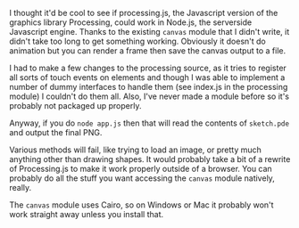 I thought it'd be cool to see if processing.js, the Javascript version of the graphics library Processing, could work in Node.js, the serverside Javascript engine. Thanks to the existing `canvas` module that I didn't write, it didn't take too long to get something working. Obviously it doesn't do animation but you can render a frame then save the canvas output to a file.

I had to make a few changes to the processing source, as it tries to register all sorts of touch events on elements and though I was able to implement a number of dummy interfaces to handle them (see index.js in the processing module) I couldn't do them all. Also, I've never made a module before so it's probably not packaged up properly.

Anyway, if you do `node app.js` then that will read the contents of `sketch.pde` and output the final PNG.

Various methods will fail, like trying to load an image, or pretty much anything other than drawing shapes. It would probably take a bit of a rewrite of Processing.js to make it work properly outside of a browser. You can probably do all the stuff you want accessing the `canvas` module natively, really.

The `canvas` module uses Cairo, so on Windows or Mac it probably won't work straight away unless you install that.